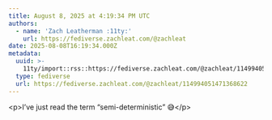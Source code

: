 ```yaml
---
title: August 8, 2025 at 4:19:34 PM UTC
authors:
  - name: 'Zach Leatherman :11ty:'
    url: https://fediverse.zachleat.com/@zachleat
date: 2025-08-08T16:19:34.000Z
metadata:
  uuid: >-
    11ty/import::rss::https://fediverse.zachleat.com/@zachleat/114994051471368622
  type: fediverse
  url: https://fediverse.zachleat.com/@zachleat/114994051471368622
---
```

\<p>I’ve just read the term “semi-deterministic” 😅\</p>